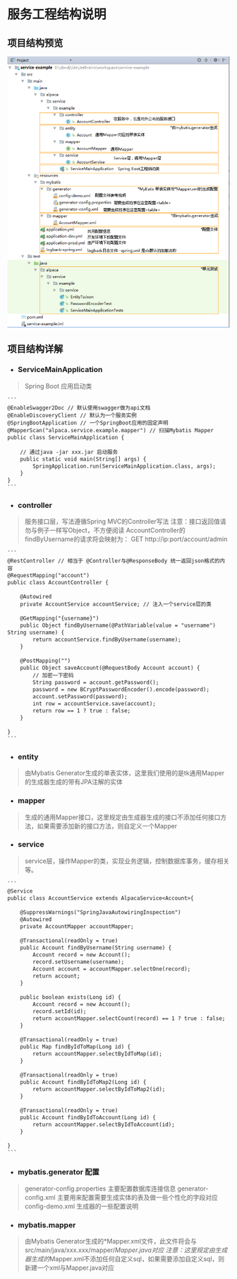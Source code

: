 # 服务工程结构说明

## 项目结构预览

![](/cn/park/images/service_project_structure.png)

## 项目结构详解

* ### ServiceMainApplication
> Spring Boot 应用启动类
    
    ```
    @EnableSwagger2Doc // 默认使用swagger做为api文档
    @EnableDiscoveryClient // 默认为一个服务实例
    @SpringBootApplication // 一个SpringBoot应用的固定声明
    @MapperScan("alpaca.service.example.mapper") // 扫描Mybatis Mapper
    public class ServiceMainApplication {
    
        // 通过java -jar xxx.jar 启动服务
        public static void main(String[] args) {
            SpringApplication.run(ServiceMainApplication.class, args);
        }
    }
    ```

* ### controller
> 服务接口层，写法遵循Spring MVC的Controller写法
> 注意：接口返回值请勿与例子一样写Object，不方便阅读
> AccountController的findByUsername的请求将会映射为：
> GET http://ip:port/account/admin

    ```
    @RestController // 相当于 @Controller与@ResponseBody 统一返回json格式的内容
    @RequestMapping("account")
    public class AccountController {
    
        @Autowired
        private AccountService accountService; // 注入一个service层的类
    
        @GetMapping("{username}")
        public Object findByUsername(@PathVariable(value = "username") String username) {
            return accountService.findByUsername(username);
        }
    
        @PostMapping("")
        public Object saveAccount(@RequestBody Account account) {
            // 加密一下密码
            String password = account.getPassword();
            password = new BCryptPasswordEncoder().encode(password);
            account.setPassword(password);
            int row = accountService.save(account);
            return row == 1 ? true : false;
        }
    
    }
    ```

* ### entity
> 由Mybatis Generator生成的单表实体，这里我们使用的是tk通用Mapper的生成器生成的带有JPA注解的实体

* ### mapper
> 生成的通用Mapper接口，这里规定由生成器生成的接口不添加任何接口方法，如果需要添加新的接口方法，则自定义一个Mapper

* ### service
> service层，操作Mapper的类，实现业务逻辑，控制数据库事务，缓存相关等。

    ```
    @Service
    public class AccountService extends AlpacaService<Account>{
    
        @SuppressWarnings("SpringJavaAutowiringInspection")
        @Autowired
        private AccountMapper accountMapper;
    
        @Transactional(readOnly = true)
        public Account findByUsername(String username) {
            Account record = new Account();
            record.setUsername(username);
            Account account = accountMapper.selectOne(record);
            return account;
        }
    
        public boolean exists(Long id) {
            Account record = new Account();
            record.setId(id);
            return accountMapper.selectCount(record) == 1 ? true : false;
        }
    
        @Transactional(readOnly = true)
        public Map findByIdToMap(Long id) {
            return accountMapper.selectByIdToMap(id);
        }
    
        @Transactional(readOnly = true)
        public Account findByIdToMap2(Long id) {
            return accountMapper.selectByIdToMap2(id);
        }
    
        @Transactional(readOnly = true)
        public Account findByIdToAccount(Long id) {
            return accountMapper.selectByIdToAccount(id);
        }
    
    }
    ```

* ### mybatis.generator 配置
> generator-config.properties 主要配置数据库连接信息
> generator-config.xml 主要用来配置需要生成实体的表及做一些个性化的字段对应
> config-demo.xml 生成器的一些配置说明

* ### mybatis.mapper
> 由Mybatis Generator生成的*Mapper.xml文件，此文件将会与src/main/java/xxx.xxx/mapper/*Mapper.java对应
> 注意：这里规定由生成器生成的*Mapper.xml不添加任何自定义sql，如果需要添加自定义sql，则新建一个xml与Mapper.java对应


